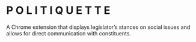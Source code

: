 # P O L I T I Q U E T T E

A Chrome extension that displays legislator’s stances on social issues and allows for direct communication with constituents.

